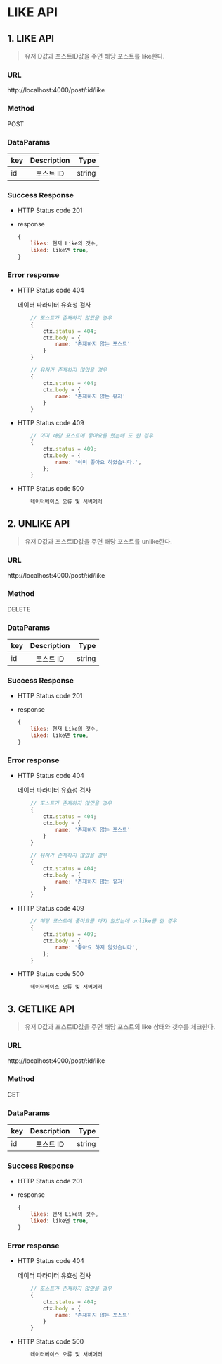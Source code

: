 # LIKE API 

## 1. LIKE API

> 유저ID값과 포스트ID값을 주면 해당 포스트를 like한다.

### URL

http://localhost:4000/post/:id/like


### Method

POST

### DataParams

| key           | Description   | Type    |
| :------------ | :-----------: | ------: |
| id            | 포스트 ID     | string  |

### Success Response

* HTTP Status code 201

* response
    ```javascript
    { 
        likes: 현재 Like의 갯수,
        liked: like면 true,
    }
    ```

### Error response

* HTTP Status code 404
    
    데이터 파라미터 유효성 검사
    ```javascript
        // 포스트가 존재하지 않았을 경우
        {   
            ctx.status = 404;
            ctx.body = {
                name: '존재하지 않는 포스트'
            }
        }
    ```

    ```javascript
        // 유저가 존재하지 않았을 경우
        {   
            ctx.status = 404;
            ctx.body = {
                name: '존재하지 않는 유저'
            }
        }
    ```
* HTTP Status code 409
    ```javascript
        // 이미 해당 포스트에 좋아요를 했는데 또 한 경우
        {
            ctx.status = 409;
            ctx.body = {
                name: '이미 좋아요 하였습니다.',
            };
        }
    ```

* HTTP Status code 500
    ```javascript
        데이터베이스 오류 및 서버에러
    ```

## 2. UNLIKE API

> 유저ID값과 포스트ID값을 주면 해당 포스트를 unlike한다.

### URL

http://localhost:4000/post/:id/like


### Method

DELETE

### DataParams

| key           | Description   | Type    |
| :------------ | :-----------: | ------: |
| id            | 포스트 ID     | string  |

### Success Response

* HTTP Status code 201

* response
    ```javascript
    { 
        likes: 현재 Like의 갯수,
        liked: like면 true,
    }
    ```

### Error response

* HTTP Status code 404
    
    데이터 파라미터 유효성 검사
    ```javascript
        // 포스트가 존재하지 않았을 경우
        {   
            ctx.status = 404;
            ctx.body = {
                name: '존재하지 않는 포스트'
            }
        }
    ```

    ```javascript
        // 유저가 존재하지 않았을 경우
        {   
            ctx.status = 404;
            ctx.body = {
                name: '존재하지 않는 유저'
            }
        }
    ```
* HTTP Status code 409
    ```javascript
        // 해당 포스트에 좋아요를 하지 않았는데 unlike를 한 경우
        {
            ctx.status = 409;
            ctx.body = {
                name: '좋아요 하지 않았습니다',
            };
        }
    ```

* HTTP Status code 500
    ```javascript
        데이터베이스 오류 및 서버에러
    ```

## 3. GETLIKE API

> 유저ID값과 포스트ID값을 주면 해당 포스트의 like 상태와 갯수를 체크한다.

### URL

http://localhost:4000/post/:id/like


### Method

GET

### DataParams

| key           | Description   | Type    |
| :------------ | :-----------: | ------: |
| id            | 포스트 ID     | string  |

### Success Response

* HTTP Status code 201

* response
    ```javascript
    { 
        likes: 현재 Like의 갯수,
        liked: like면 true,
    }
    ```

### Error response

* HTTP Status code 404
    
    데이터 파라미터 유효성 검사
    ```javascript
        // 포스트가 존재하지 않았을 경우
        {   
            ctx.status = 404;
            ctx.body = {
                name: '존재하지 않는 포스트'
            }
        }
    ```

* HTTP Status code 500
    ```javascript
        데이터베이스 오류 및 서버에러
    ```

